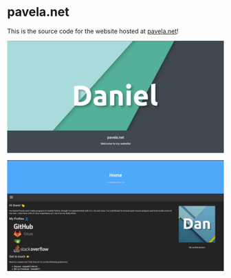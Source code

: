 # pavela.net
This is the source code for the website hosted at [pavela.net](http://pavela.net)!

![The new design](icons/screenshotModern.png)

![The classic design](https://raw.githubusercontent.com/daniel071/images-for-readme/master/Screenshot%20from%202020-07-16%2012-54-32.png)
